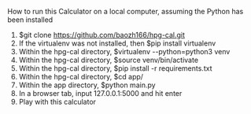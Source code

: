 How to run this Calculator on a local computer, assuming the Python has been installed
1. $git clone https://github.com/baozh166/hpg-cal.git
2. If the virtualenv was not installed, then $pip install virtualenv
3. Within the hpg-cal directory, $virtualenv --python=python3 venv
4. Within the hpg-cal directory, $source venv/bin/activate
5. Within the hpg-cal directory, $pip install -r requirements.txt
6. Within the hpg-cal directory, $cd app/
7. Within the app directory, $python main.py
8. In a browser tab, input 127.0.0.1:5000 and hit enter
9. Play with this calculator 
